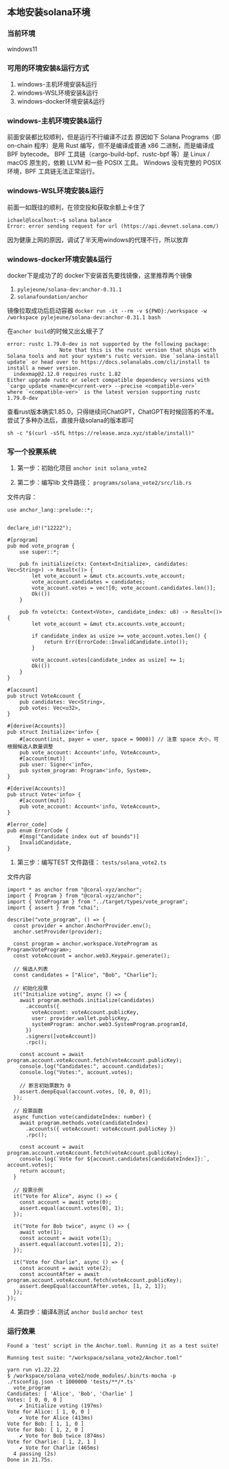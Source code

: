 ## 本地安装solana环境

### 当前环境
windows11

### 可用的环境安装&运行方式
1. windows-主机环境安装&运行 
2. windows-WSL环境安装&运行
3. windows-docker环境安装&运行

### windows-主机环境安装&运行

前面安装都比较顺利，但是运行不行编译不过去
原因如下
Solana Programs（即 on-chain 程序）是用 Rust 编写，但不是编译成普通 x86 二进制，而是编译成 BPF bytecode。
BPF 工具链（cargo-build-bpf、rustc-bpf 等）是 Linux / macOS 原生的，依赖 LLVM 和一些 POSIX 工具。
Windows 没有完整的 POSIX 环境，BPF 工具链无法正常运行。

### windows-WSL环境安装&运行
前面一如既往的顺利，在领空投和获取余额上卡住了
```
ichael@localhost:~$ solana balance
Error: error sending request for url (https://api.devnet.solana.com/)
```

因为健康上网的原因，调试了半天用windows的代理不行，所以放弃


### windows-docker环境安装&运行
docker下是成功了的
docker下安装首先要找镜像，这里推荐两个镜像
1. `pylejeune/solana-dev:anchor-0.31.1`
2. `solanafoundation/anchor`

镜像拉取成功后启动容器
` docker run -it --rm -v ${PWD}:/workspace -w /workspace pylejeune/solana-dev:anchor-0.31.1 bash
`

在`anchor build`的时候又出幺蛾子了

```
error: rustc 1.79.0-dev is not supported by the following package:
                 Note that this is the rustc version that ships with Solana tools and not your system's rustc version. Use `solana-install update` or head over to https://docs.solanalabs.com/cli/install to install a newer version.
  indexmap@2.12.0 requires rustc 1.82
Either upgrade rustc or select compatible dependency versions with
`cargo update <name>@<current-ver> --precise <compatible-ver>`
where `<compatible-ver>` is the latest version supporting rustc 1.79.0-dev
```

查看rust版本确实1.85.0，只得继续问ChatGPT，ChatGPT有时候回答的不准。
尝试了多种办法后，直接升级solana的版本即可

`sh -c "$(curl -sSfL https://release.anza.xyz/stable/install)"`

### 写一个投票系统
1. 第一步：初始化项目
`anchor init solana_vote2`

2. 第二步：编写lib
文件路径：
`programs/solana_vote2/src/lib.rs`

文件内容：
```
use anchor_lang::prelude::*;


declare_id!("12222");

#[program]
pub mod vote_program {
    use super::*;

    pub fn initialize(ctx: Context<Initialize>, candidates: Vec<String>) -> Result<()> {
        let vote_account = &mut ctx.accounts.vote_account;
        vote_account.candidates = candidates;
        vote_account.votes = vec![0; vote_account.candidates.len()];
        Ok(())
    }

    pub fn vote(ctx: Context<Vote>, candidate_index: u8) -> Result<()> {
        let vote_account = &mut ctx.accounts.vote_account;

        if candidate_index as usize >= vote_account.votes.len() {
            return Err(ErrorCode::InvalidCandidate.into());
        }

        vote_account.votes[candidate_index as usize] += 1;
        Ok(())
    }
}

#[account]
pub struct VoteAccount {
    pub candidates: Vec<String>,
    pub votes: Vec<u32>,
}

#[derive(Accounts)]
pub struct Initialize<'info> {
    #[account(init, payer = user, space = 9000)] // 注意 space 大小，可根据候选人数量调整
    pub vote_account: Account<'info, VoteAccount>,
    #[account(mut)]
    pub user: Signer<'info>,
    pub system_program: Program<'info, System>,
}

#[derive(Accounts)]
pub struct Vote<'info> {
    #[account(mut)]
    pub vote_account: Account<'info, VoteAccount>,
}

#[error_code]
pub enum ErrorCode {
    #[msg("Candidate index out of bounds")]
    InvalidCandidate,
}
```

1. 第三步：编写TEST
文件路径：
`tests/solana_vote2.ts`

文件内容
```
import * as anchor from "@coral-xyz/anchor";
import { Program } from "@coral-xyz/anchor";
import { VoteProgram } from "../target/types/vote_program";
import { assert } from "chai";

describe("vote_program", () => {
  const provider = anchor.AnchorProvider.env();
  anchor.setProvider(provider);

  const program = anchor.workspace.VoteProgram as Program<VoteProgram>;
  const voteAccount = anchor.web3.Keypair.generate();

  // 候选人列表
  const candidates = ["Alice", "Bob", "Charlie"];

  // 初始化投票
  it("Initialize voting", async () => {
    await program.methods.initialize(candidates)
      .accounts({
        voteAccount: voteAccount.publicKey,
        user: provider.wallet.publicKey,
        systemProgram: anchor.web3.SystemProgram.programId,
      })
      .signers([voteAccount])
      .rpc();

    const account = await program.account.voteAccount.fetch(voteAccount.publicKey);
    console.log("Candidates:", account.candidates);
    console.log("Votes:", account.votes);

    // 断言初始票数为 0
    assert.deepEqual(account.votes, [0, 0, 0]);
  });

  // 投票函数
  async function vote(candidateIndex: number) {
    await program.methods.vote(candidateIndex)
      .accounts({ voteAccount: voteAccount.publicKey })
      .rpc();

    const account = await program.account.voteAccount.fetch(voteAccount.publicKey);
    console.log(`Vote for ${account.candidates[candidateIndex]}:`, account.votes);
    return account;
  }

  // 投票示例
  it("Vote for Alice", async () => {
    const account = await vote(0);
    assert.equal(account.votes[0], 1);
  });

  it("Vote for Bob twice", async () => {
    await vote(1);
    const account = await vote(1);
    assert.equal(account.votes[1], 2);
  });

  it("Vote for Charlie", async () => {
    const account = await vote(2);
    const accountAfter = await program.account.voteAccount.fetch(voteAccount.publicKey);
    assert.deepEqual(accountAfter.votes, [1, 2, 1]);
  });
});
```
4. 第四步：编译&测试
`anchor build`
`anchor test` 


### 运行效果

```
Found a 'test' script in the Anchor.toml. Running it as a test suite!

Running test suite: "/workspace/solana_vote2/Anchor.toml"

yarn run v1.22.22
$ /workspace/solana_vote2/node_modules/.bin/ts-mocha -p ./tsconfig.json -t 1000000 'tests/**/*.ts'
  vote_program
Candidates: [ 'Alice', 'Bob', 'Charlie' ]
Votes: [ 0, 0, 0 ]
    ✔ Initialize voting (197ms)
Vote for Alice: [ 1, 0, 0 ]
    ✔ Vote for Alice (413ms)
Vote for Bob: [ 1, 1, 0 ]
Vote for Bob: [ 1, 2, 0 ]
    ✔ Vote for Bob twice (874ms)
Vote for Charlie: [ 1, 2, 1 ]
    ✔ Vote for Charlie (465ms)
  4 passing (2s)
Done in 21.75s.
```
